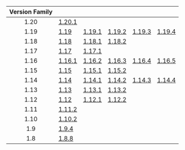 | Version Family | | | | | |
|:---:|---|---|---|---|---|
| 1.20 | [1.20.1](https://github.com/BaldGang/spigot-build/releases/download/20230807/spigot-1.20.1.jar) | | | | |
| 1.19 | [1.19](https://github.com/BaldGang/spigot-build/releases/download/20230807/spigot-1.19.jar) | [1.19.1](https://github.com/BaldGang/spigot-build/releases/download/20230807/spigot-1.19.1.jar) | [1.19.2](https://github.com/BaldGang/spigot-build/releases/download/20230807/spigot-1.19.2.jar) | [1.19.3](https://github.com/BaldGang/spigot-build/releases/download/20230807/spigot-1.19.3.jar) | [1.19.4](https://github.com/BaldGang/spigot-build/releases/download/20230807/spigot-1.19.4.jar) |
| 1.18 | [1.18](https://github.com/BaldGang/spigot-build/releases/download/20230807/spigot-1.18.jar) | [1.18.1](https://github.com/BaldGang/spigot-build/releases/download/20230807/spigot-1.18.1.jar) | [1.18.2](https://github.com/BaldGang/spigot-build/releases/download/20230807/spigot-1.18.2.jar) | | |
| 1.17 | [1.17](https://github.com/BaldGang/spigot-build/releases/download/20230807/spigot-1.17.jar) | [1.17.1](https://github.com/BaldGang/spigot-build/releases/download/20230807/spigot-1.17.1.jar) | | | |
| 1.16 | [1.16.1](https://github.com/BaldGang/spigot-build/releases/download/20230807/spigot-1.16.1.jar) | [1.16.2](https://github.com/BaldGang/spigot-build/releases/download/20230807/spigot-1.16.2.jar) | [1.16.3](https://github.com/BaldGang/spigot-build/releases/download/20230807/spigot-1.16.3.jar) | [1.16.4](https://github.com/BaldGang/spigot-build/releases/download/20230807/spigot-1.16.4.jar) | [1.16.5](https://github.com/BaldGang/spigot-build/releases/download/20230807/spigot-1.16.5.jar) |
| 1.15 | [1.15](https://github.com/BaldGang/spigot-build/releases/download/20230807/spigot-1.15.jar) | [1.15.1](https://github.com/BaldGang/spigot-build/releases/download/20230807/spigot-1.15.1.jar) | [1.15.2](https://github.com/BaldGang/spigot-build/releases/download/20230807/spigot-1.15.2.jar) | | |
| 1.14 | [1.14](https://github.com/BaldGang/spigot-build/releases/download/20230807/spigot-1.14.jar) | [1.14.1](https://github.com/BaldGang/spigot-build/releases/download/20230807/spigot-1.14.1.jar) | [1.14.2](https://github.com/BaldGang/spigot-build/releases/download/20230807/spigot-1.14.2.jar) | [1.14.3](https://github.com/BaldGang/spigot-build/releases/download/20230807/spigot-1.14.3.jar) | [1.14.4](https://github.com/BaldGang/spigot-build/releases/download/20230807/spigot-1.14.4.jar) |
| 1.13 | [1.13](https://github.com/BaldGang/spigot-build/releases/download/20230807/spigot-1.13.jar) | [1.13.1](https://github.com/BaldGang/spigot-build/releases/download/20230807/spigot-1.13.1.jar) | [1.13.2](https://github.com/BaldGang/spigot-build/releases/download/20230807/spigot-1.13.2.jar) | | |
| 1.12 | [1.12](https://github.com/BaldGang/spigot-build/releases/download/20230807/spigot-1.12.jar) | [1.12.1](https://github.com/BaldGang/spigot-build/releases/download/20230807/spigot-1.12.1.jar) | [1.12.2](https://github.com/BaldGang/spigot-build/releases/download/20230807/spigot-1.12.2.jar) | | |
| 1.11 | [1.11.2](https://github.com/BaldGang/spigot-build/releases/download/20230807/spigot-1.11.2.jar) | | | | |
| 1.10 | [1.10.2](https://github.com/BaldGang/spigot-build/releases/download/20230807/spigot-1.10.2.jar) | | | | |
| 1.9 | [1.9.4](https://github.com/BaldGang/spigot-build/releases/download/20230807/spigot-1.9.4.jar) | | | | |
| 1.8 | [1.8.8](https://github.com/BaldGang/spigot-build/releases/download/20230807/spigot-1.8.8.jar) | | | | |
